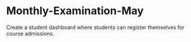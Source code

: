 # Monthly-Examination-May
Create a student dashboard where students can register themselves for course admissions.
